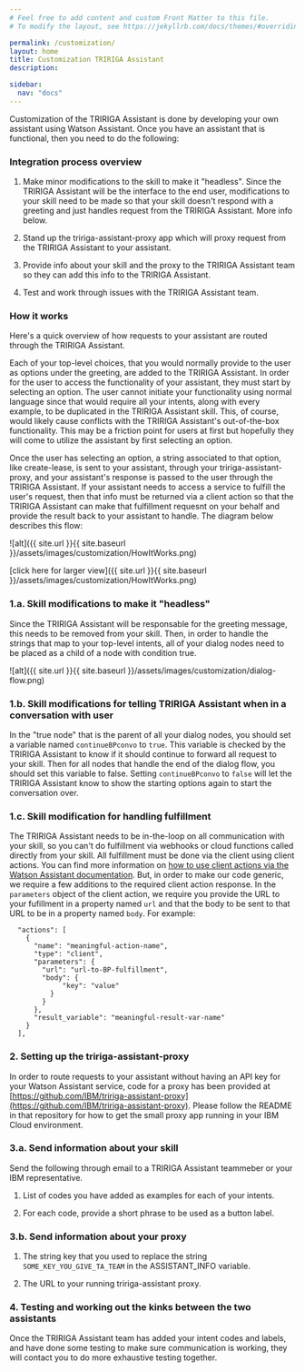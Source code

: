 ```yaml
---
# Feel free to add content and custom Front Matter to this file.
# To modify the layout, see https://jekyllrb.com/docs/themes/#overriding-theme-defaults

permalink: /customization/
layout: home
title: Customization TRIRIGA Assistant
description: 

sidebar:
  nav: "docs"
---
```


Customization of the TRIRIGA Assistant is done by developing your own assistant using Watson Assistant.  Once you have an assistant that is functional, then you need to do the following:

### Integration process overview

1. Make minor modifications to the skill to make it "headless".  Since the TRIRIGA Assistant will be the interface to the end user, modifications to your skill need to be made so that your skill doesn't respond with a greeting and just handles request from the TRIRIGA Assistant.  More info below.

2. Stand up the tririga-assistant-proxy app which will proxy request from the TRIRIGA Assistant to your assistant.

3. Provide info about your skill and the proxy to the TRIRIGA Assistant team so they can add this info to the TRIRIGA Assistant.

4. Test and work through issues with the TRIRIGA Assistant team.

### How it works

Here's a quick overview of how requests to your assistant are routed through the TRIRIGA Assistant.

Each of your top-level choices, that you would normally provide to the user as options under the greeting, are added to the TRIRIGA Assistant.  In order for the user to access the functionality of your assistant, they must start by selecting an option.  The user cannot initiate your functionality using normal language since that would require all your intents, along with every example, to be duplicated in the TRIRIGA Assistant skill.  This, of course, would likely cause conflicts with the TRIRIGA Assistant's out-of-the-box functionality.  This may be a friction point for users at first but hopefully they will come to utilize the assistant by first selecting an option. 

Once the user has selecting an option, a string associated to that option, like create-lease, is sent to your assistant, through your tririga-assistant-proxy, and your assistant's response is passed to the user through the TRIRIGA Assistant.  If your assistant needs to access a service to fulfill the user's request, then that info must be returned via a client action so that the TRIRIGA Assistant can make that fulfillment requesnt on your behalf and provide the result back to your assistant to handle.  The diagram below describes this flow:

![alt]({{ site.url }}{{ site.baseurl }}/assets/images/customization/HowItWorks.png)

[click here for larger view]({{ site.url }}{{ site.baseurl }}/assets/images/customization/HowItWorks.png)

### 1.a. Skill modifications to make it "headless"

Since the TRIRIGA Assistant will be responsable for the greeting message, this needs to be removed from your skill.  Then, in order to handle the strings that map to your top-level intents, all of your dialog nodes need to be placed as a child of a node with condition true.

![alt]({{ site.url }}{{ site.baseurl }}/assets/images/customization/dialog-flow.png)

### 1.b. Skill modifications for telling TRIRIGA Assistant when in a conversation with user

In the "true node" that is the parent of all your dialog nodes, you should set a variable named `continueBPconvo` to `true`.  This variable is checked by the TRIRIGA Assistant to know if it should continue to forward all request to your skill.  Then for all nodes that handle the end of the dialog flow, you should set this variable to false.  Setting `continueBPconvo` to `false` will let the TRIRIGA Assistant know to show the starting options again to start the conversation over.

### 1.c. Skill modification for handling fulfillment

The TRIRIGA Assistant needs to be in-the-loop on all communication with your skill, so you can't do fulfillment via webhooks or cloud functions called directly from your skill.  All fulfillment must be done via the client using client actions.  You can find more information on [how to use client actions via the Watson Assistant documentation](https://cloud.ibm.com/docs/assistant?topic=assistant-dialog-actions-client). But, in order to make our code generic, we require a few additions to the required client action response.  In the `parameters` object of the client action, we require you provide the URL to your fufillment in a property named `url` and that the body to be sent to that URL to be in a property named `body`.  For example:

```
  "actions": [
    {
      "name": "meaningful-action-name",
      "type": "client",
      "parameters": {
        "url": "url-to-BP-fulfillment",
        "body": {
             "key": "value"
          }
        }
      },
      "result_variable": "meaningful-result-var-name"
    }
  ],
```

### 2. Setting up the tririga-assistant-proxy

In order to route requests to your assistant without having an API key for your Watson Assistant service, code for a proxy has been provided at [https://github.com/IBM/tririga-assistant-proxy](https://github.com/IBM/tririga-assistant-proxy).  Please follow the README in that repository for how to get the small proxy app running in your IBM Cloud environment.

### 3.a. Send information about your skill

Send the following through email to a TRIRIGA Assistant teammeber or your IBM representative.

1. List of codes you have added as examples for each of your intents.

2. For each code, provide a short phrase to be used as a button label.

### 3.b. Send information about your proxy

1. The string key that you used to replace the string `SOME_KEY_YOU_GIVE_TA_TEAM` in the ASSISTANT_INFO variable.

2. The URL to your running tririga-assistant proxy.


### 4. Testing and working out the kinks between the two assistants

Once the TRIRIGA Assistant team has added your intent codes and labels, and have done some testing to make sure communication is working, they will contact you to do more exhaustive testing together.

